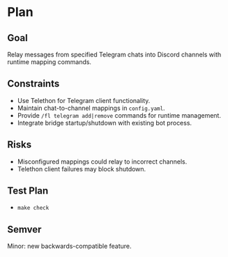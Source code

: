 # Plan

## Goal
Relay messages from specified Telegram chats into Discord channels with runtime mapping commands.

## Constraints
- Use Telethon for Telegram client functionality.
- Maintain chat-to-channel mappings in `config.yaml`.
- Provide `/fl telegram add|remove` commands for runtime management.
- Integrate bridge startup/shutdown with existing bot process.

## Risks
- Misconfigured mappings could relay to incorrect channels.
- Telethon client failures may block shutdown.

## Test Plan
- `make check`

## Semver
Minor: new backwards-compatible feature.

